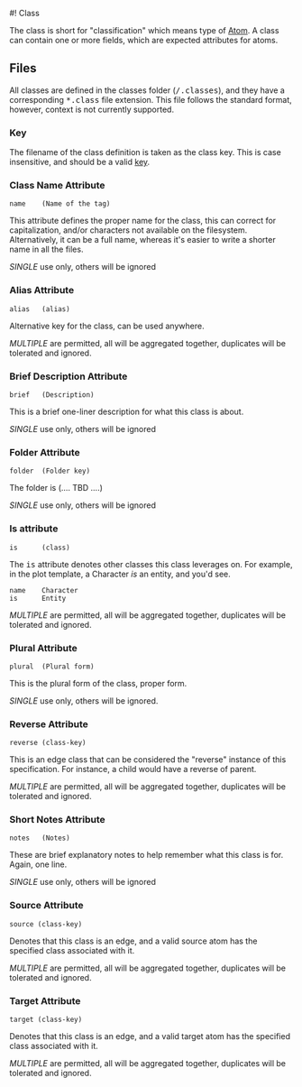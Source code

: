 #! Class

The class is short for "classification" which means type of [Atom](atom.md).  A class can  contain one or more fields, which are expected attributes for atoms.

## Files

All classes are defined in the classes folder (<tt>/.classes</tt>), and they have a corresponding <tt>*.class</tt> file extension.  This file follows the standard format, however, context is not currently supported.

### Key

The filename of the class definition is taken as the class key.  This is case insensitive, and should be a valid [key](key.md).

### Class Name Attribute

    name    (Name of the tag)

This attribute defines the proper name for the class, this can correct for capitalization, and/or characters not available on the filesystem.  Alternatively, it can be a full name, whereas it's easier to write a shorter name in all the files.

*SINGLE* use only, others will be ignored

### Alias Attribute

    alias   (alias)
    
Alternative key for the class, can be used anywhere.

*MULTIPLE* are permitted, all will be aggregated together, duplicates will be tolerated and ignored.

### Brief Description Attribute

    brief   (Description)
    
This is a brief one-liner description for what this class is about.

*SINGLE* use only, others will be ignored

### Folder Attribute

    folder  (Folder key)
    
The folder is (.... TBD ....)

*SINGLE* use only, others will be ignored

### Is attribute

    is      (class)
    
The <tt>is</tt> attribute denotes other classes this class leverages on.  For example, in the plot template, a Character *is* an entity, and you'd see.  

    name    Character
    is      Entity
    

*MULTIPLE* are permitted, all will be aggregated together, duplicates will be tolerated and ignored.


### Plural Attribute

    plural  (Plural form)
    
This is the plural form of the class, proper form.

*SINGLE* use only, others will be ignored.


### Reverse Attribute

    reverse (class-key)

This is an edge class that can be considered the "reverse" instance of this specification.  For instance, a child would have a reverse of parent.  

*MULTIPLE* are permitted, all will be aggregated together, duplicates will be tolerated and ignored.

### Short Notes Attribute

    notes   (Notes)
    
These are brief explanatory notes to help remember what this class is for.  Again, one line.

*SINGLE* use only, others will be ignored


### Source Attribute

    source (class-key)
    
Denotes that this class is an edge, and a valid source atom has the specified class associated with it.

*MULTIPLE* are permitted, all will be aggregated together, duplicates will be tolerated and ignored.
    
### Target Attribute

    target (class-key)
    
Denotes that this class is an edge, and a valid target atom has the specified class associated with it.

*MULTIPLE* are permitted, all will be aggregated together, duplicates will be tolerated and ignored.

    


